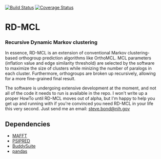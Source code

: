 [![Build Status](https://travis-ci.org/biologyguy/RD-MCL.svg?branch=master)](https://travis-ci.org/biologyguy/RD-MCL)
[![Coverage Status](https://img.shields.io/coveralls/biologyguy/RD-MCL/master.svg)](https://coveralls.io/github/biologyguy/RD-MCL?branch=master)
# RD-MCL
### Recursive Dynamic Markov clustering

In essence, RD-MCL is an extension of conventional Markov 
 clustering-based orthogroup prediction algorithms like OrthoMCL. MCL
 parameters (inflation value and edge similarity threshold) are selected 
 by the software to maximize the size of clusters while minizing the
 number of paralogs in each cluster. Furthermore, orthogroups are 
 broken up recursively, allowing for a more fine-grained final result.
 
The software is undergoing extensive development at the moment, and not 
 all of the code it needs to run is available in the repo. I 
 won't write up a proper HowTo until RD-MCL moves out of alpha, but I'm
 happy to help you get up and running with if you're convinced
 you need RD-MCL in your life this very second. Just send me an email: 
 steve.bond@nih.gov

## Dependencies
* [MAFFT](http://mafft.cbrc.jp/alignment/software/)
* [PSIPRED](http://bioinfadmin.cs.ucl.ac.uk/downloads/psipred/)
* [BuddySuite](https://github.com/biologyguy/BuddySuite)
* [pandas](https://pandas-docs.github.io/pandas-docs-travis/install.html)

